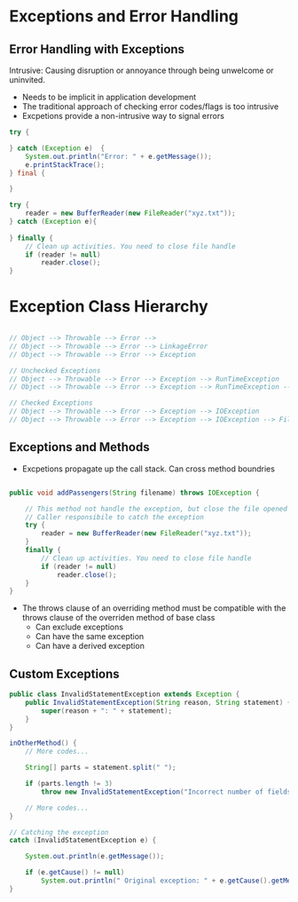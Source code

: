 # Exceptions and Error Handling

## Error Handling with Exceptions
Intrusive: Causing disruption or annoyance through being unwelcome or uninvited.
* Needs to be implicit in application development
* The traditional approach of checking error codes/flags is too intrusive
* Excpetions provide a non-intrusive way to signal errors

```Java
try {

} catch (Exception e)  {
    System.out.println("Error: " + e.getMessage());
    e.printStackTrace();
} final {

}

try {
    reader = new BufferReader(new FileReader("xyz.txt"));
} catch (Exception e){
    
} finally {
    // Clean up activities. You need to close file handle
    if (reader != null)
        reader.close();
}

```

# Exception Class Hierarchy
```Java

// Object --> Throwable --> Error -->
// Object --> Throwable --> Error --> LinkageError
// Object --> Throwable --> Error --> Exception

// Unchecked Exceptions
// Object --> Throwable --> Error --> Exception --> RunTimeException
// Object --> Throwable --> Error --> Exception --> RunTimeException --> NullPointerException

// Checked Exceptions
// Object --> Throwable --> Error --> Exception --> IOException
// Object --> Throwable --> Error --> Exception --> IOException --> FileNotFoundException
```

## Exceptions and Methods
* Excpetions propagate up the call stack. Can cross method boundries

```Java

public void addPassengers(String filename) throws IOException {

    // This method not handle the exception, but close the file opened here...
    // Caller responsibile to catch the exception 
    try {
        reader = new BufferReader(new FileReader("xyz.txt"));
    }
    finally {
        // Clean up activities. You need to close file handle
        if (reader != null)
            reader.close();
    }
}

```

* The throws clause of an overriding method must be compatible with the throws clause of the overriden method of base class
  * Can exclude exceptions
  * Can have the same exception
  * Can have a derived exception

## Custom Exceptions

```Java
public class InvalidStatementException extends Exception {
    public InvalidStatementException(String reason, String statement) {
        super(reason + ": " + statement);
    }
}

inOtherMethod() {
    // More codes...

    String[] parts = statement.split(" ");

    if (parts.length != 3)
        throw new InvalidStatementException("Incorrect number of fields", statement);

    // More codes...
}

// Catching the exception
catch (InvalidStatementException e) {

    System.out.println(e.getMessage());

    if (e.getCause() != null)
        System.out.println(" Original exception: " + e.getCause().getMessage());
}

```
